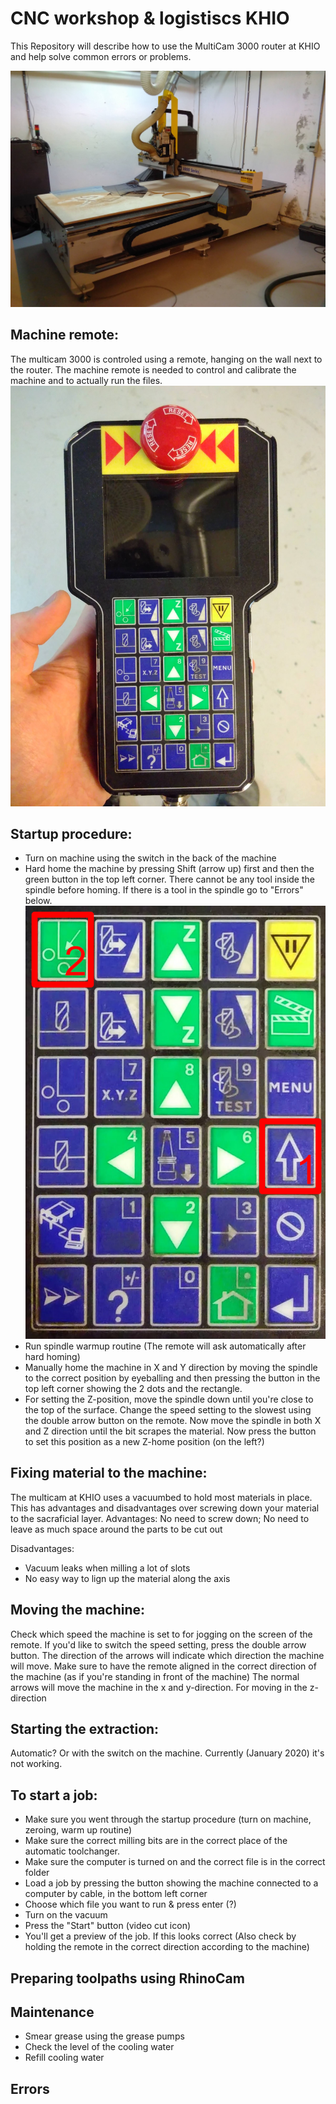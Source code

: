 # CNC workshop & logistiscs KHIO
This Repository will describe how to use the MultiCam 3000 router at KHIO and help solve common errors or problems.

![Multicam 3000](https://github.com/Siemenc/KHIO-Workshop-information-and-logistics/blob/master/Images/IMG_20200124_090637.jpg)

## Machine remote:
The multicam 3000 is controled using a remote, hanging on the wall next to the router.
The machine remote is needed to control and calibrate the machine and to actually run the files.
![Machine remote](https://github.com/Siemenc/KHIO-Workshop-information-and-logistics/blob/master/Images/IMG_20200124_090555.jpg)


## Startup procedure:
- Turn on machine using the switch in the back of the machine
- Hard home the machine by pressing Shift (arrow up) first and then the green button in the top left corner. There cannot be any tool inside the spindle before homing. If there is a tool in the spindle go to "Errors" below.
![Hard Home](https://github.com/Siemenc/KHIO-Workshop-information-and-logistics/blob/master/Images/HardHome.jpg)
- Run spindle warmup routine (The remote will ask automatically after hard homing)
- Manually home the machine in X and Y direction by moving the spindle to the correct position by eyeballing and then pressing the button in the top left corner showing the 2 dots and the rectangle.
- For setting the Z-position, move the spindle down until you're close to the top of the surface. Change the speed setting to the slowest using the double arrow button on the remote. Now move the spindle in both X and Z direction until the bit scrapes the material. Now press the button to set this position as a new Z-home position (on the left?)



## Fixing material to the machine:
The multicam at KHIO uses a vacuumbed to hold most materials in place. This has advantages and disadvantages over screwing down your material to the sacraficial layer.
Advantages:
No need to screw down; No need to leave as much space around the parts to be cut out

Disadvantages:
- Vacuum leaks when milling a lot of slots
- No easy way to lign up the material along the axis


## Moving the machine:
Check which speed the machine is set to for jogging on the screen of the remote. If you'd like to switch the speed setting, press the double arrow button.
The direction of the arrows will indicate which direction the machine will move. Make sure to have the remote aligned in the correct direction of the machine (as if you're standing in front of the machine)
The normal arrows will move the machine in the x and y-direction. For moving in the z-direction

## Starting the extraction:
Automatic? Or with the switch on the machine. Currently (January 2020) it's not working.


## To start a job:
- Make sure you went through the startup procedure (turn on machine, zeroing, warm up routine)
- Make sure the correct milling bits are in the correct place of the automatic toolchanger.
- Make sure the computer is turned on and the correct file is in the correct folder
- Load a job by pressing the button showing the machine connected to a computer by cable, in the bottom left corner
- Choose which file you want to run & press enter (?)
- Turn on the vacuum
- Press the "Start" button (video cut icon)
- You'll get a preview of the job. If this looks correct (Also check by holding the remote in the correct direction according to the machine)


## Preparing toolpaths using RhinoCam



## Maintenance
- Smear grease using the grease pumps
- Check the level of the cooling water
- Refill cooling water


## Errors
